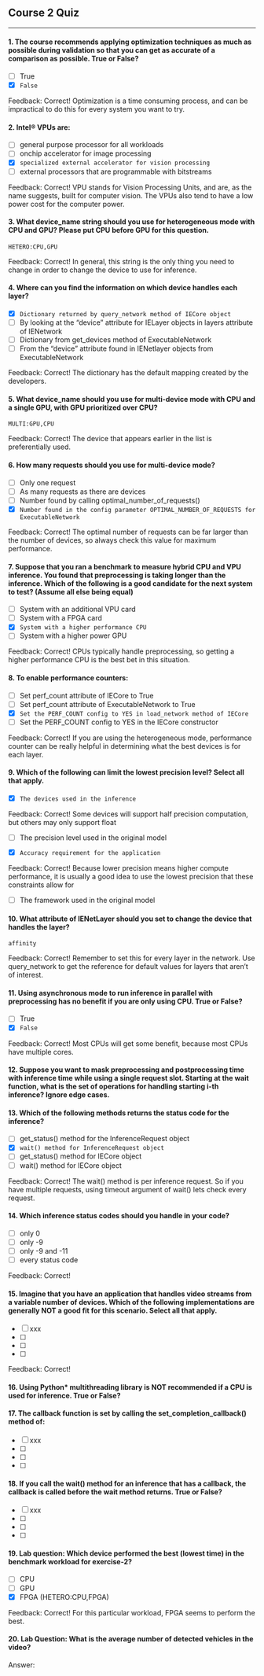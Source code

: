 ## Course 2 Quiz

---

#### 1. The course recommends applying optimization techniques as much as possible during validation so that you can get as accurate of a comparison as possible. True or False?

- [ ] True
- [x] `False`

Feedback: Correct! Optimization is a time consuming process, and can be impractical to do this for every system you want to try.

#### 2. Intel® VPUs are:

- [ ] general purpose processor for all workloads
- [ ] onchip accelerator for image processing
- [x] `specialized external accelerator for vision processing`
- [ ] external processors that are programmable with bitstreams

Feedback: Correct! VPU stands for Vision Processing Units, and are, as the name suggests, built for computer vision. The VPUs also tend to have a low power cost for the computer power.

#### 3. What device_name string should you use for heterogeneous mode with CPU and GPU? Please put CPU before GPU for this question.

`HETERO:CPU,GPU`

Feedback: Correct! In general, this string is the only thing you need to change in order to change the device to use for inference.

#### 4.	Where can you find the information on which device handles each layer?

- [x] `Dictionary returned by query_network method of IECore object`
- [ ] By looking at the “device” attribute for IELayer objects in layers attribute of IENetwork
- [ ] Dictionary from get_devices method of ExecutableNetwork
- [ ] From the “device” attribute found in IENetlayer objects from ExecutableNetwork

Feedback: Correct! The dictionary has the default mapping created by the developers.


#### 5.	What device_name should you use for multi-device mode with CPU and a single GPU, with GPU  prioritized over CPU?

`MULTI:GPU,CPU`

Feedback: Correct! The device that appears earlier in the list is preferentially used.

#### 6.	How many requests should you use for multi-device mode?

- [ ] Only one request
- [ ] As many requests as there are devices
- [ ] Number found by calling optimal_number_of_requests()
- [x] `Number found in the config parameter OPTIMAL_NUMBER_OF_REQUESTS for ExecutableNetwork`

Feedback: Correct! The optimal number of requests can be far larger than the number of devices, so always check this value for maximum performance.


#### 7. Suppose that you ran a benchmark to measure hybrid CPU and VPU inference. You found that preprocessing is taking longer than the inference. Which of the following is a good candidate for the next system to test? (Assume all else being equal)

- [ ] System with an additional VPU card
- [ ] System with a FPGA card
- [x] `System with a higher performance CPU`
- [ ] System with a higher power GPU

Feedback: Correct! CPUs typically handle preprocessing, so getting a higher performance CPU is the best bet in this situation.

#### 8. To enable performance counters:

- [ ] Set perf_count attribute of IECore to True
- [ ] Set perf_count attribute of ExecutableNetwork to True
- [x] `Set the PERF_COUNT config to YES in load_network method of IECore`
- [ ] Set the PERF_COUNT config to YES in the IECore constructor

Feedback: Correct! If you are using the heterogeneous mode, performance counter can be really helpful in determining what the best devices is for each layer.

#### 9. Which of the following can limit the lowest precision level? Select all that apply.

- [x] `The devices used in the inference`

Feedback: Correct! Some devices will support half precision computation, but others may only support float

- [ ] The precision level used in the original model

- [x] `Accuracy requirement for the application`

Feedback: Correct! Because lower precision means higher compute performance, it is usually a good idea to use the lowest precision that these constraints allow for

- [ ] The framework used in the original model

#### 10. What attribute of IENetLayer should you set to change the device that handles the layer?

`affinity`

Feedback: Correct! Remember to set this for every layer in the network. Use query_network to get the reference for default values for layers that aren’t of interest.

#### 11. Using asynchronous mode to run inference in parallel with preprocessing has no benefit if you are only using CPU. True or False?

- [ ] True
- [x] `False`

Feedback: Correct! Most CPUs will get some benefit, because most CPUs have multiple cores.

#### 12. Suppose you want to mask preprocessing and postprocessing time with inference time while using a single request slot. Starting at the wait function, what is the set of operations for handling starting i-th inference? Ignore edge cases.



#### 13. Which of the following methods returns the status code for the inference?

- [ ] get_status() method for the InferenceRequest object
- [x] `wait() method for InferenceRequest object`
- [ ] get_status() method for IECore object
- [ ] wait() method for IECore object

Feedback: Correct! The wait() method is per inference request. So if you have multiple requests, using timeout argument of wait() lets check every request.

#### 14. Which inference status codes should you handle in your code?

- [ ] only 0
- [ ] only -9
- [ ] only -9 and -11
- [ ] every status code

Feedback: Correct! 

#### 15. Imagine that you have an application that handles video streams from a variable number of devices. Which of the following implementations are generally NOT a good fit for this scenario. Select all that apply.

- [ ] xxx
- [ ] 
- [ ] 
- [ ] 

Feedback: Correct!

#### 16. Using Python* multithreading library is NOT recommended if a CPU is used for inference.  True or False? 

#### 17. The callback function is set by calling the set_completion_callback() method of:

- [ ] xxx
- [ ] 
- [ ] 
- [ ] 

#### 18. If you call the wait() method for an inference that has a callback, the callback is called before the wait method returns. True or False?

- [ ] xxx
- [ ] 
- [ ] 
- [ ] 

 
#### 19. Lab question: Which device performed the best (lowest time) in the benchmark workload for exercise-2?

- [ ] CPU
- [ ] GPU
- [x] FPGA (HETERO:CPU,FPGA) 

Feedback: Correct! For this particular workload, FPGA seems to perform the best.

#### 20. Lab Question: What is the average number of detected vehicles in the video?

Answer: 



